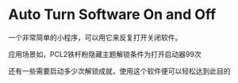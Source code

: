 # Auto Turn Software On and Off
一个非常简单的小程序，可以用它来反复打开关闭软件。

应用场景如，PCL2铁杆粉隐藏主题解锁条件为打开启动器99次

还有一些需要启动多少次解锁成就，使用这个软件便可以轻松达到此目的
